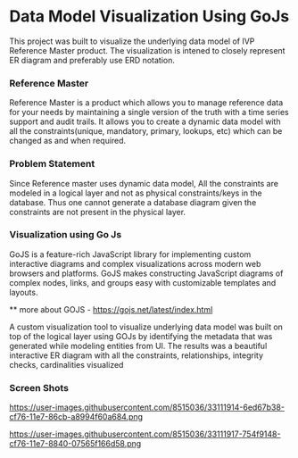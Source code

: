 # Data Model Visualization Using GoJs

This project was built to visualize the underlying data model of IVP Reference Master product. The visualization is intened to closely represent ER diagram and preferably use ERD notation.

### Reference Master

Reference Master is a product which allows you to manage reference data for your needs by maintaining a single version of the truth with a time series support and audit trails. It allows you to create a dynamic data model with all the constraints(unique, mandatory, primary, lookups, etc) which can be changed as and when required.

### Problem Statement

Since Reference master uses dynamic data model, All the constraints are modeled in a logical layer and not as physical constraints/keys in the database. Thus one cannot generate a database diagram given the constraints are not present in the physical layer.

### Visualization using Go Js

GoJS is a feature-rich JavaScript library for implementing custom interactive diagrams and complex visualizations across modern web browsers and platforms. GoJS makes constructing JavaScript diagrams of complex nodes, links, and groups easy with customizable templates and layouts.

** more about GOJS - https://gojs.net/latest/index.html

A custom visualization tool to visualize underlying data model was built on top of the logical layer using GOJs by identifying the metadata that was generated while modeling entities from UI. The results was a beautiful interactive ER diagram with all the constraints, relationships, integrity checks, cardinalities visualized


### Screen Shots

https://user-images.githubusercontent.com/8515036/33111914-6ed67b38-cf76-11e7-86cb-a8994f60a684.png

https://user-images.githubusercontent.com/8515036/33111917-754f9148-cf76-11e7-8840-07565f166d58.png
